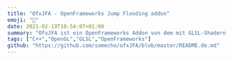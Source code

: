 ```yaml
---
title: "OfxJFA - OpenFrameworks Jump Flooding addon"
emoji: "🧩"
date: 2021-02-19T10:54:07+01:00
summary: "OfxJFA ist ein OpenFrameworks Addon von dem mit GLSL-Shadern implementierten Jump Flooding-Algorithmus."
tags: ["C++","OpenGL","GLSL","OpenFrameworks"]
github: "https://github.com/somecho/ofxJFA/blob/master/README.de.md"
---
```

